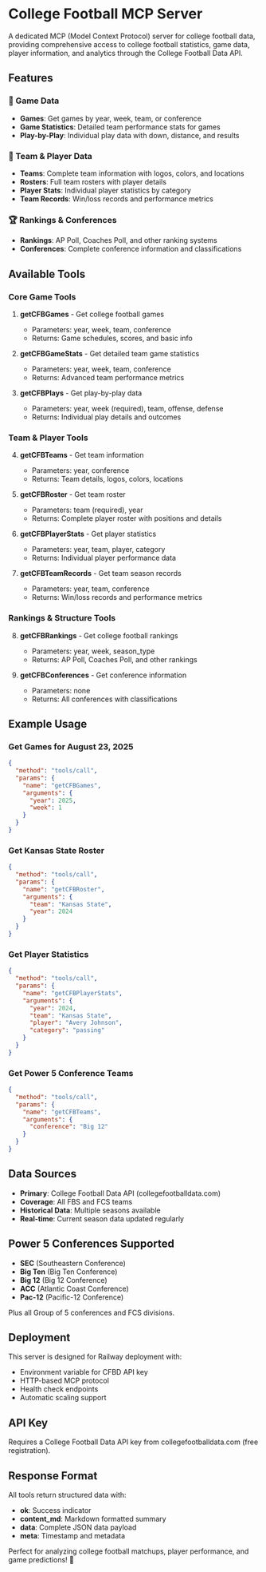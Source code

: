 # College Football MCP Server

A dedicated MCP (Model Context Protocol) server for college football data, providing comprehensive access to college football statistics, game data, player information, and analytics through the College Football Data API.

## Features

### 🏈 Game Data
- **Games**: Get games by year, week, team, or conference
- **Game Statistics**: Detailed team performance stats for games
- **Play-by-Play**: Individual play data with down, distance, and results

### 👥 Team & Player Data
- **Teams**: Complete team information with logos, colors, and locations
- **Rosters**: Full team rosters with player details
- **Player Stats**: Individual player statistics by category
- **Team Records**: Win/loss records and performance metrics

### 🏆 Rankings & Conferences
- **Rankings**: AP Poll, Coaches Poll, and other ranking systems
- **Conferences**: Complete conference information and classifications

## Available Tools

### Core Game Tools
1. **getCFBGames** - Get college football games
   - Parameters: year, week, team, conference
   - Returns: Game schedules, scores, and basic info

2. **getCFBGameStats** - Get detailed team game statistics
   - Parameters: year, week, team, conference
   - Returns: Advanced team performance metrics

3. **getCFBPlays** - Get play-by-play data
   - Parameters: year, week (required), team, offense, defense
   - Returns: Individual play details and outcomes

### Team & Player Tools
4. **getCFBTeams** - Get team information
   - Parameters: year, conference
   - Returns: Team details, logos, colors, locations

5. **getCFBRoster** - Get team roster
   - Parameters: team (required), year
   - Returns: Complete player roster with positions and details

6. **getCFBPlayerStats** - Get player statistics
   - Parameters: year, team, player, category
   - Returns: Individual player performance data

7. **getCFBTeamRecords** - Get team season records
   - Parameters: year, team, conference
   - Returns: Win/loss records and performance metrics

### Rankings & Structure Tools
8. **getCFBRankings** - Get college football rankings
   - Parameters: year, week, season_type
   - Returns: AP Poll, Coaches Poll, and other rankings

9. **getCFBConferences** - Get conference information
   - Parameters: none
   - Returns: All conferences with classifications

## Example Usage

### Get Games for August 23, 2025
```json
{
  "method": "tools/call",
  "params": {
    "name": "getCFBGames",
    "arguments": {
      "year": 2025,
      "week": 1
    }
  }
}
```

### Get Kansas State Roster
```json
{
  "method": "tools/call",
  "params": {
    "name": "getCFBRoster",
    "arguments": {
      "team": "Kansas State",
      "year": 2024
    }
  }
}
```

### Get Player Statistics
```json
{
  "method": "tools/call",
  "params": {
    "name": "getCFBPlayerStats",
    "arguments": {
      "year": 2024,
      "team": "Kansas State",
      "player": "Avery Johnson",
      "category": "passing"
    }
  }
}
```

### Get Power 5 Conference Teams
```json
{
  "method": "tools/call",
  "params": {
    "name": "getCFBTeams",
    "arguments": {
      "conference": "Big 12"
    }
  }
}
```

## Data Sources

- **Primary**: College Football Data API (collegefootballdata.com)
- **Coverage**: All FBS and FCS teams
- **Historical Data**: Multiple seasons available
- **Real-time**: Current season data updated regularly

## Power 5 Conferences Supported

- **SEC** (Southeastern Conference)
- **Big Ten** (Big Ten Conference)
- **Big 12** (Big 12 Conference)
- **ACC** (Atlantic Coast Conference)
- **Pac-12** (Pacific-12 Conference)

Plus all Group of 5 conferences and FCS divisions.

## Deployment

This server is designed for Railway deployment with:
- Environment variable for CFBD API key
- HTTP-based MCP protocol
- Health check endpoints
- Automatic scaling support

## API Key

Requires a College Football Data API key from collegefootballdata.com (free registration).

## Response Format

All tools return structured data with:
- **ok**: Success indicator
- **content_md**: Markdown formatted summary
- **data**: Complete JSON data payload
- **meta**: Timestamp and metadata

Perfect for analyzing college football matchups, player performance, and game predictions! 🏈